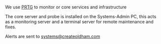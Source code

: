 We use [PRTG](https://www.paessler.com/prtg) to monitor or core services and infrastructure

The core server and probe is installed on the Systems-Admin PC, this acts as a monitoring server and a terminal server for remote maintenance and fixes.

Alerts are sent to systems@createoldham.com
